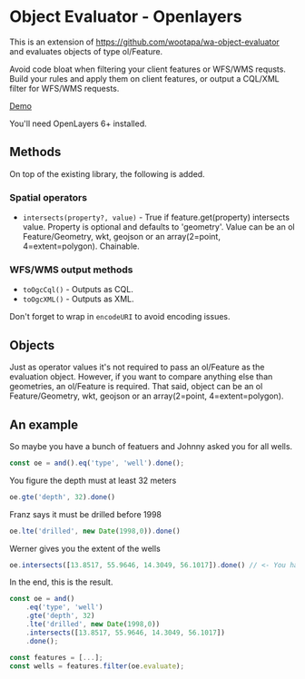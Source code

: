 # Object Evaluator - Openlayers
This is an extension of https://github.com/wootapa/wa-object-evaluator and evaluates objects of type ol/Feature. 

Avoid code bloat when filtering your client features or WFS/WMS requsts. Build your rules and apply them on client features, or output a CQL/XML filter for WFS/WMS requests.

[Demo](https://i5u5c.csb.app/ "Demo")

You'll need OpenLayers 6+ installed.

## Methods
On top of the existing library, the following is added.

### Spatial operators
* `intersects(property?, value)` - True if feature.get(property) intersects value. Property is optional and defaults to 'geometry'. Value can be an ol Feature/Geometry, wkt, geojson or an array(2=point, 4=extent=polygon). Chainable.


### WFS/WMS output methods
* `toOgcCql()` - Outputs as CQL.
* `toOgcXML()` - Outputs as XML.

Don't forget to wrap in  `encodeURI` to avoid encoding issues.

## Objects
Just as operator values it's not required to pass an ol/Feature as the evaluation object. However, if you want to compare anything else than geometries, an ol/Feature is required. That said, object can be an ol Feature/Geometry, wkt, geojson or an array(2=point, 4=extent=polygon).

## An example
So maybe you have a bunch of featuers and Johnny asked you for all wells.
```javascript
const oe = and().eq('type', 'well').done();
```
You figure the depth must at least 32 meters
```javascript
oe.gte('depth', 32).done()
```
Franz says it must be drilled before 1998 
```javascript
oe.lte('drilled', new Date(1998,0)).done()
```
Werner gives you the extent of the wells
```javascript
oe.intersects([13.8517, 55.9646, 14.3049, 56.1017]).done() // <- You have options here. See Objects above.
```
In the end, this is the result.
```javascript
const oe = and()
    .eq('type', 'well')
    .gte('depth', 32)
    .lte('drilled', new Date(1998,0))
    .intersects([13.8517, 55.9646, 14.3049, 56.1017])
    .done();

const features = [...];
const wells = features.filter(oe.evaluate);
```
